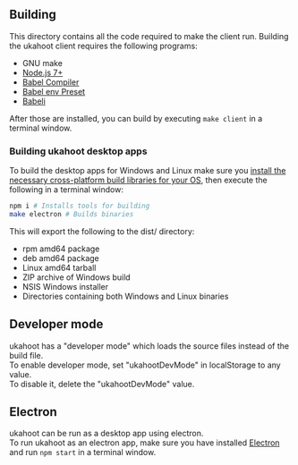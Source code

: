 ## Building
This directory contains all the code required to make the client run.
Building the ukahoot client requires the following programs:
- GNU make
- [Node.js 7+](https://nodejs.org/en/)
- [Babel Compiler](http://babeljs.io/)
- [Babel env Preset](https://github.com/babel/babel-preset-env)
- [Babeli](https://github.com/babel/babili)

After those are installed, you can build by executing `make client` in a terminal window.

### Building ukahoot desktop apps
To build the desktop apps for Windows and Linux make sure you [install the necessary cross-platform build libraries for your OS](https://github.com/electron-userland/electron-builder/wiki/Multi-Platform-Build), then execute the following in a terminal window:
```sh
npm i # Installs tools for building
make electron # Builds binaries
```
This will export the following to the dist/ directory:
- rpm amd64 package
- deb amd64 package
- Linux amd64 tarball
- ZIP archive of Windows build
- NSIS Windows installer
- Directories containing both Windows and Linux binaries

## Developer mode
ukahoot has a "developer mode" which loads the source files instead of the build file.<br>
To enable developer mode, set "ukahootDevMode" in localStorage to any value.<br>
To disable it, delete the "ukahootDevMode" value.<br>

## Electron
ukahoot can be run as a desktop app using electron.<br>
To run ukahoot as an electron app, make sure you have installed [Electron](https://electron.atom.io/) and run `npm start` in a terminal window.